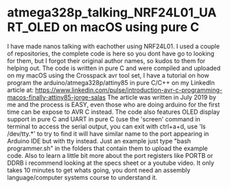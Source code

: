# atmega328p_talking_NRF24L01_UART_OLED on macOS using pure C
I have made nanos talking with eachother using NRF24L01. I used a couple of repositories,  the complete code is here so you dont have go to looking for them, but I forgot their original author names,  so kudos to them for helping out. The code is written in pure C and were compiled and   uploaded on my macOS using the Crosspack avr tool set, I have a tutorial on how program the  arduino/atmega328p/attiny85 in pure C/C++ on my LinkedIn article at: https://www.linkedin.com/pulse/introduction-avr-c-programming-macos-finally-attiny85-jorge-salas  The article was written in July 2019 by me and the process is EASY, even those who are doing arduino for the first time can be expose to AVR C instead.   The code also features OLED display support in pure C and  UART in pure C (use the 'screen' command in terminal to   access the serial output, you can exit with ctrl+a+d, use 'ls /dev/tty.*' to try to find it will have similar name to the port appearing in Arduino IDE but with tty instead.
Just an example
just type "bash programmer.sh" in the folders that contain them to upload the example code. Also to learn a little bit more about the port registers like PORTB or DDRB i recommend looking at the specs sheet or a youtube video. It only takes 10 minutes to get whats going, you dont need an assembly language/computer systems course to understand it.
